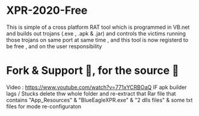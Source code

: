 # XPR-2020-Free
This is simple of a cross platform RAT tool which is programmed in VB.net and builds out trojans (.exe , .apk &amp; .jar) and controls the victims running those trojans on same port at same time , and this tool is now registerd to be free , and on the user responsibility 
# Fork & Support 🥰, for the source 🥰
Video : https://www.youtube.com/watch?v=771xYCRBOaQ
IF apk builder lags / Stucks
delete thw whole folder and re-extract that Rar file that contains "App_Resources" & "BlueEagleXPR.exe" & "2 dlls files" & some txt files for mode re-configuraton
